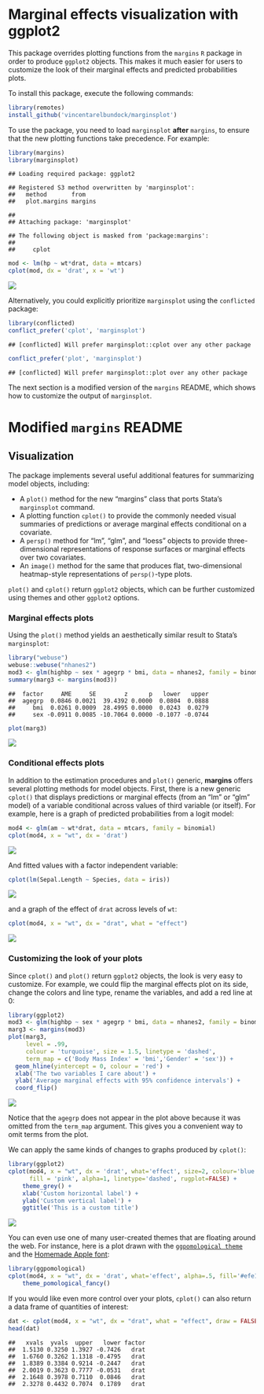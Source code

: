 Marginal effects visualization with ggplot2
================

This package overrides plotting functions from the `margins` `R` package
in order to produce `ggplot2` objects. This makes it much easier for
users to customize the look of their marginal effects and predicted
probabilities plots.

To install this package, execute the following commands:

``` r
library(remotes)
install_github('vincentarelbundock/marginsplot')
```

To use the package, you need to load `marginsplot` **after** `margins`,
to ensure that the new plotting functions take precedence. For example:

``` r
library(margins)
library(marginsplot)
```

    ## Loading required package: ggplot2

    ## Registered S3 method overwritten by 'marginsplot':
    ##   method       from   
    ##   plot.margins margins

    ## 
    ## Attaching package: 'marginsplot'

    ## The following object is masked from 'package:margins':
    ## 
    ##     cplot

``` r
mod <- lm(hp ~ wt*drat, data = mtcars)
cplot(mod, dx = 'drat', x = 'wt')
```

![](README_files/figure-gfm/unnamed-chunk-2-1.png)<!-- -->

Alternatively, you could explicitly prioritize `marginsplot` using the
`conflicted` package:

``` r
library(conflicted)
conflict_prefer('cplot', 'marginsplot')
```

    ## [conflicted] Will prefer marginsplot::cplot over any other package

``` r
conflict_prefer('plot', 'marginsplot')
```

    ## [conflicted] Will prefer marginsplot::plot over any other package

The next section is a modified version of the `margins` README, which
shows how to customize the output of `marginsplot`.

# Modified `margins` README

## Visualization

The package implements several useful additional features for
summarizing model objects, including:

  - A `plot()` method for the new “margins” class that ports Stata’s
    `marginsplot` command.
  - A plotting function `cplot()` to provide the commonly needed visual
    summaries of predictions or average marginal effects conditional on
    a covariate.
  - A `persp()` method for “lm”, “glm”, and “loess” objects to provide
    three-dimensional representations of response surfaces or marginal
    effects over two covariates.
  - An `image()` method for the same that produces flat, two-dimensional
    heatmap-style representations of `persp()`-type plots.

`plot()` and `cplot()` return `ggplot2` objects, which can be further
customized using themes and other `ggplot2` options.

### Marginal effects plots

Using the `plot()` method yields an aesthetically similar result to
Stata’s `marginsplot`:

``` r
library("webuse")
webuse::webuse("nhanes2")
mod3 <- glm(highbp ~ sex * agegrp * bmi, data = nhanes2, family = binomial)
summary(marg3 <- margins(mod3))
```

    ##  factor     AME     SE        z      p   lower   upper
    ##  agegrp  0.0846 0.0021  39.4392 0.0000  0.0804  0.0888
    ##     bmi  0.0261 0.0009  28.4995 0.0000  0.0243  0.0279
    ##     sex -0.0911 0.0085 -10.7064 0.0000 -0.1077 -0.0744

``` r
plot(marg3)
```

![](README_files/figure-gfm/marginsplot-1.png)<!-- -->

### Conditional effects plots

In addition to the estimation procedures and `plot()` generic,
**margins** offers several plotting methods for model objects. First,
there is a new generic `cplot()` that displays predictions or marginal
effects (from an “lm” or “glm” model) of a variable conditional across
values of third variable (or itself). For example, here is a graph of
predicted probabilities from a logit model:

``` r
mod4 <- glm(am ~ wt*drat, data = mtcars, family = binomial)
cplot(mod4, x = "wt", dx = 'drat')
```

![](README_files/figure-gfm/cplot1-1.png)<!-- -->

And fitted values with a factor independent variable:

``` r
cplot(lm(Sepal.Length ~ Species, data = iris))
```

![](README_files/figure-gfm/cplot2-1.png)<!-- -->

and a graph of the effect of `drat` across levels of `wt`:

``` r
cplot(mod4, x = "wt", dx = "drat", what = "effect")
```

![](README_files/figure-gfm/cplot3-1.png)<!-- -->

### Customizing the look of your plots

Since `cplot()` and `plot()` return `ggplot2` objects, the look is very
easy to customize. For example, we could flip the marginal effects plot
on its side, change the colors and line type, rename the variables, and
add a red line at 0:

``` r
library(ggplot2)
mod3 <- glm(highbp ~ sex * agegrp * bmi, data = nhanes2, family = binomial)
marg3 <- margins(mod3)
plot(marg3,
     level = .99,
     colour = 'turquoise', size = 1.5, linetype = 'dashed',
     term_map = c('Body Mass Index' = 'bmi','Gender' = 'sex')) + 
  geom_hline(yintercept = 0, colour = 'red') +
  xlab('The two variables I care about') +
  ylab('Average marginal effects with 95% confidence intervals') +
  coord_flip()
```

![](README_files/figure-gfm/plot-look-1.png)<!-- -->

Notice that the `agegrp` does not appear in the plot above because it
was omitted from the `term_map` argument. This gives you a convenient
way to omit terms from the plot.

We can apply the same kinds of changes to graphs produced by `cplot()`:

``` r
library(ggplot2)
cplot(mod4, x = "wt", dx = 'drat', what='effect', size=2, colour='blue', 
      fill = 'pink', alpha=1, linetype='dashed', rugplot=FALSE) + 
    theme_grey() +
    xlab('Custom horizontal label') +
    ylab('Custom vertical label') +
    ggtitle('This is a custom title')
```

![](README_files/figure-gfm/cplot-look-1.png)<!-- -->

You can even use one of many user-created themes that are floating
around the web. For instance, here is a plot drawn with the
[`ggpomological theme`](https://github.com/gadenbuie/ggpomological) and
the [Homemade Apple
font](https://fonts.google.com/specimen/Homemade+Apple/):

``` r
library(ggpomological)
cplot(mod4, x = "wt", dx = 'drat', what='effect', alpha=.5, fill='#efe1c6', colour='#6f5438') + 
    theme_pomological_fancy()
```

If you would like even more control over your plots, `cplot()` can also
return a data frame of quantities of interest:

``` r
dat <- cplot(mod4, x = "wt", dx = "drat", what = "effect", draw = FALSE)
head(dat)
```

    ##   xvals  yvals  upper   lower factor
    ##  1.5130 0.3250 1.3927 -0.7426   drat
    ##  1.6760 0.3262 1.1318 -0.4795   drat
    ##  1.8389 0.3384 0.9214 -0.2447   drat
    ##  2.0019 0.3623 0.7777 -0.0531   drat
    ##  2.1648 0.3978 0.7110  0.0846   drat
    ##  2.3278 0.4432 0.7074  0.1789   drat
